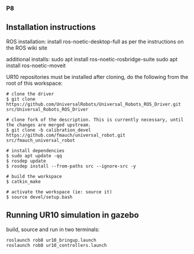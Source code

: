 ### P8


## Installation instructions

ROS installation: 
install ros-noetic-desktop-full as per the instructions on the ROS wiki site

additional installs:
sudo apt install ros-noetic-rosbridge-suite
sudo apt install ros-noetic-moveit

UR10 repositories must be installed after cloning, do the following from the root of this workspace:
```
# clone the driver
$ git clone https://github.com/UniversalRobots/Universal_Robots_ROS_Driver.git src/Universal_Robots_ROS_Driver

# clone fork of the description. This is currently necessary, until the changes are merged upstream.
$ git clone -b calibration_devel https://github.com/fmauch/universal_robot.git src/fmauch_universal_robot

# install dependencies
$ sudo apt update -qq
$ rosdep update
$ rosdep install --from-paths src --ignore-src -y

# build the workspace
$ catkin_make

# activate the workspace (ie: source it)
$ source devel/setup.bash
```

## Running UR10 simulation in gazebo
build, source and run in two terminals:
```
roslaunch rob8 ur10_bringup.launch
roslaunch rob8 ur10_controllers.launch
```
